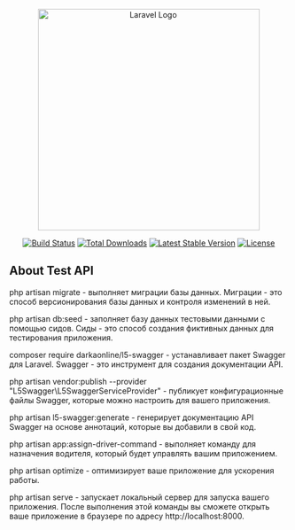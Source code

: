 <p align="center"><a href="https://laravel.com" target="_blank"><img src="https://raw.githubusercontent.com/laravel/art/master/logo-lockup/5%20SVG/2%20CMYK/1%20Full%20Color/laravel-logolockup-cmyk-red.svg" width="400" alt="Laravel Logo"></a></p>

<p align="center">
<a href="https://github.com/laravel/framework/actions"><img src="https://github.com/laravel/framework/workflows/tests/badge.svg" alt="Build Status"></a>
<a href="https://packagist.org/packages/laravel/framework"><img src="https://img.shields.io/packagist/dt/laravel/framework" alt="Total Downloads"></a>
<a href="https://packagist.org/packages/laravel/framework"><img src="https://img.shields.io/packagist/v/laravel/framework" alt="Latest Stable Version"></a>
<a href="https://packagist.org/packages/laravel/framework"><img src="https://img.shields.io/packagist/l/laravel/framework" alt="License"></a>
</p>

## About Test API

php artisan migrate - выполняет миграции базы данных. Миграции - это способ версионирования базы данных и контроля изменений в ней.

php artisan db:seed - заполняет базу данных тестовыми данными с помощью сидов. Сиды - это способ создания фиктивных данных для тестирования приложения.

composer require darkaonline/l5-swagger - устанавливает пакет Swagger для Laravel. Swagger - это инструмент для создания документации API.

php artisan vendor:publish --provider "L5Swagger\L5SwaggerServiceProvider" - публикует конфигурационные файлы Swagger, которые можно настроить для вашего приложения.

php artisan l5-swagger:generate - генерирует документацию API Swagger на основе аннотаций, которые вы добавили в свой код.

php artisan app:assign-driver-command - выполняет команду для назначения водителя, который будет управлять вашим приложением.

php artisan optimize - оптимизирует ваше приложение для ускорения работы.

php artisan serve - запускает локальный сервер для запуска вашего приложения. После выполнения этой команды вы сможете открыть ваше приложение в браузере по адресу http://localhost:8000.

